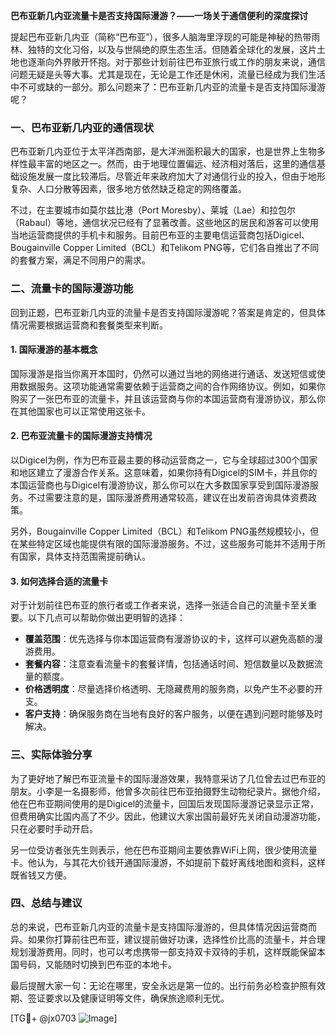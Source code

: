 **巴布亚新几内亚流量卡是否支持国际漫游？——一场关于通信便利的深度探讨**

提起巴布亚新几内亚（简称“巴布亚”），很多人脑海里浮现的可能是神秘的热带雨林、独特的文化习俗，以及与世隔绝的原生态生活。但随着全球化的发展，这片土地也逐渐向外界敞开怀抱。对于那些计划前往巴布亚旅行或工作的朋友来说，通信问题无疑是头等大事。尤其是现在，无论是工作还是休闲，流量已经成为我们生活中不可或缺的一部分。那么问题来了：巴布亚新几内亚的流量卡是否支持国际漫游呢？

### 一、巴布亚新几内亚的通信现状

巴布亚新几内亚位于太平洋西南部，是大洋洲面积最大的国家，也是世界上生物多样性最丰富的地区之一。然而，由于地理位置偏远、经济相对落后，这里的通信基础设施发展一度比较滞后。尽管近年来政府加大了对通信行业的投入，但由于地形复杂、人口分散等因素，很多地方依然缺乏稳定的网络覆盖。

不过，在主要城市如莫尔兹比港（Port Moresby）、莱城（Lae）和拉包尔（Rabaul）等地，通信状况已经有了显著改善。这些地区的居民和游客可以使用当地运营商提供的手机卡和服务。目前巴布亚的主要电信运营商包括Digicel、Bougainville Copper Limited（BCL）和Telikom PNG等，它们各自推出了不同的套餐方案，满足不同用户的需求。

### 二、流量卡的国际漫游功能

回到正题，巴布亚新几内亚的流量卡是否支持国际漫游呢？答案是肯定的，但具体情况需要根据运营商和套餐类型来判断。

#### 1. **国际漫游的基本概念**
国际漫游是指当你离开本国时，仍然可以通过当地的网络进行通话、发送短信或使用数据服务。这项功能通常需要依赖于运营商之间的合作网络协议。例如，如果你购买了一张巴布亚的流量卡，并且该运营商与你的本国运营商有漫游协议，那么你在其他国家也可以正常使用这张卡。

#### 2. **巴布亚流量卡的国际漫游支持情况**
以Digicel为例，作为巴布亚最主要的移动运营商之一，它与全球超过300个国家和地区建立了漫游合作关系。这意味着，如果你持有Digicel的SIM卡，并且你的本国运营商也与Digicel有漫游协议，那么你可以在大多数国家享受到国际漫游服务。不过需要注意的是，国际漫游费用通常较高，建议在出发前咨询具体资费政策。

另外，Bougainville Copper Limited（BCL）和Telikom PNG虽然规模较小，但在某些特定区域也能提供有限的国际漫游服务。不过，这些服务可能并不适用于所有国家，具体支持范围需提前确认。

#### 3. **如何选择合适的流量卡**
对于计划前往巴布亚的旅行者或工作者来说，选择一张适合自己的流量卡至关重要。以下几点可以帮助你做出更明智的选择：

- **覆盖范围**：优先选择与你本国运营商有漫游协议的卡，这样可以避免高额的漫游费用。
- **套餐内容**：注意查看流量卡的套餐详情，包括通话时间、短信数量以及数据流量的额度。
- **价格透明度**：尽量选择价格透明、无隐藏费用的服务商，以免产生不必要的开支。
- **客户支持**：确保服务商在当地有良好的客户服务，以便在遇到问题时能够及时解决。

### 三、实际体验分享

为了更好地了解巴布亚流量卡的国际漫游效果，我特意采访了几位曾去过巴布亚的朋友。小李是一名摄影师，他曾多次前往巴布亚拍摄野生动物纪录片。据他介绍，他在巴布亚期间使用的是Digicel的流量卡，回国后发现国际漫游记录显示正常，但费用确实比国内高了不少。因此，他建议大家出国前最好先关闭自动漫游功能，只在必要时手动开启。

另一位受访者张先生则表示，他在巴布亚期间主要依靠WiFi上网，很少使用流量卡。他认为，与其花大价钱开通国际漫游，不如提前下载好离线地图和资料，这样既省钱又方便。

### 四、总结与建议

总的来说，巴布亚新几内亚的流量卡是支持国际漫游的，但具体情况因运营商而异。如果你打算前往巴布亚，建议提前做好功课，选择性价比高的流量卡，并合理规划漫游费用。同时，也可以考虑携带一部支持双卡双待的手机，这样既能保留本国号码，又能随时切换到巴布亚的本地卡。

最后提醒大家一句：无论在哪里，安全永远是第一位的。出行前务必检查护照有效期、签证要求以及健康证明等文件，确保旅途顺利无忧。

[TG💪+ @jx0703 ![Image](https://github.com/user-attachments/assets/dbca1d08-cadb-493c-b0ec-ad6f7a83f270)]